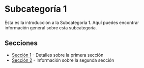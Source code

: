 # Subcategoría 1

Esta es la introducción a la Subcategoría 1. Aquí puedes encontrar información general sobre esta subcategoría.

## Secciones

- [Sección 1](/categoria-1/subcategoria-1/seccion-1) - Detalles sobre la primera sección
- [Sección 2](/categoria-1/subcategoria-1/seccion-2) - Información sobre la segunda sección

